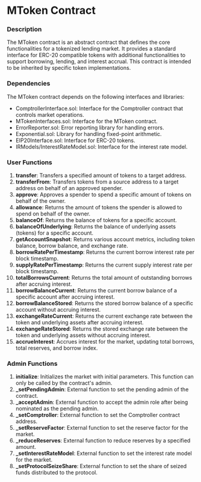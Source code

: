 # MToken Contract

### Description

The MToken contract is an abstract contract that defines the core functionalities for a tokenized lending market. It
provides a standard interface for ERC-20 compatible tokens with additional functionalities to support borrowing,
lending, and interest accrual. This contract is intended to be inherited by specific token implementations.

### Dependencies

The MToken contract depends on the following interfaces and libraries:

-   ComptrollerInterface.sol: Interface for the Comptroller contract that controls market operations.
-   MTokenInterfaces.sol: Interface for the MToken contract.
-   ErrorReporter.sol: Error reporting library for handling errors.
-   Exponential.sol: Library for handling fixed-point arithmetic.
-   EIP20Interface.sol: Interface for ERC-20 tokens.
-   IRModels/InterestRateModel.sol: Interface for the interest rate model.

### User Functions

1. **transfer**: Transfers a specified amount of tokens to a target address.
2. **transferFrom**: Transfers tokens from a source address to a target address on behalf of an approved spender.
3. **approve**: Approves a spender to spend a specific amount of tokens on behalf of the owner.
4. **allowance**: Returns the amount of tokens the spender is allowed to spend on behalf of the owner.
5. **balanceOf**: Returns the balance of tokens for a specific account.
6. **balanceOfUnderlying**: Returns the balance of underlying assets (tokens) for a specific account.
7. **getAccountSnapshot**: Returns various account metrics, including token balance, borrow balance, and exchange rate.
8. **borrowRatePerTimestamp**: Returns the current borrow interest rate per block timestamp.
9. **supplyRatePerTimestamp**: Returns the current supply interest rate per block timestamp.
10. **totalBorrowsCurrent**: Returns the total amount of outstanding borrows after accruing interest.
11. **borrowBalanceCurrent**: Returns the current borrow balance of a specific account after accruing interest.
12. **borrowBalanceStored**: Returns the stored borrow balance of a specific account without accruing interest.
13. **exchangeRateCurrent**: Returns the current exchange rate between the token and underlying assets after accruing
    interest.
14. **exchangeRateStored**: Returns the stored exchange rate between the token and underlying assets without accruing
    interest.
15. **accrueInterest**: Accrues interest for the market, updating total borrows, total reserves, and borrow index.

### Admin Functions

1. **initialize**: Initializes the market with initial parameters. This function can only be called by the contract's
   admin.
2. **\_setPendingAdmin**: External function to set the pending admin of the contract.
3. **\_acceptAdmin**: External function to accept the admin role after being nominated as the pending admin.
4. **\_setComptroller**: External function to set the Comptroller contract address.
5. **\_setReserveFactor**: External function to set the reserve factor for the market.
6. **\_reduceReserves**: External function to reduce reserves by a specified amount.
7. **\_setInterestRateModel**: External function to set the interest rate model for the market.
8. **\_setProtocolSeizeShare**: External function to set the share of seized funds distributed to the protocol.
